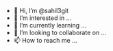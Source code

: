 - 👋 Hi, I’m @sahil3git
- 👀 I’m interested in ...
- 🌱 I’m currently learning ...
- 💞️ I’m looking to collaborate on ...
- 📫 How to reach me ...

<!---
sahil3git/sahil3git is a ✨ special ✨ repository because its `README.md` (this file) appears on your GitHub profile.
You can click the Preview link to take a look at your changes.
--->
